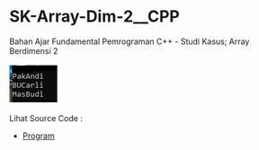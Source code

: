 # SK-Array-Dim-2__CPP
Bahan Ajar Fundamental Pemrograman C++ - Studi Kasus; Array Berdimensi 2<br><br>
<img src="https://github.com/RizkyKhapidsyah/SK-Array-Dim-2__CPP/blob/master/SK-Array-Dim-2__CPP/Result/001.PNG"><br><br>
Lihat Source Code : <br>
- <a href="https://github.com/RizkyKhapidsyah/SK-Array-Dim-2__CPP/blob/master/SK-Array-Dim-2__CPP/Source.cpp">Program</a>

